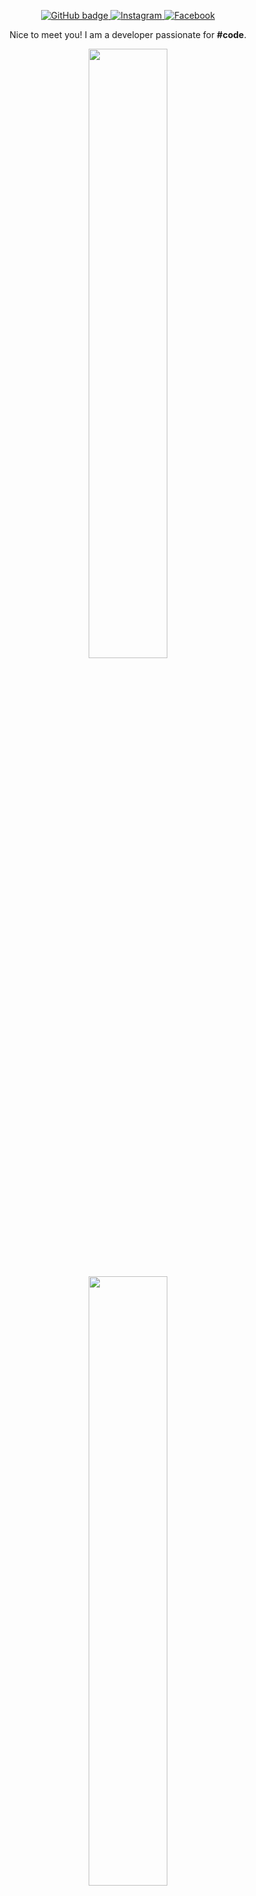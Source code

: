 <p align="center">
  <a href="https://github.com/eiromplays">
    <img src="https://img.shields.io/badge/-Github-000?style=for-the-badge&logo=Github&logoColor=white&link=https://github.com/eiromplays" alt="GitHub badge" />
  </a>
  <a href="https://www.instagram.com/eiromplays">
    <img src="https://img.shields.io/badge/-Instagram-C13584?style=for-the-badge&labelColor=C13584&logo=instagram&logoColor=white&link=https://www.instagram.com/eiromplays/" alt="Instagram" />
  </a>
  <a href="https://www.facebook.com/eiromplays">
    <img src="https://img.shields.io/badge/-Facebook-blue?style=for-the-badge&labelColor=blue&logo=facebook&logoColor=white&link=https://www.facebook.com/eiromplays/" alt="Facebook" />
  </a>
</p>

<p align="center">Nice to meet you! I am a developer passionate for <b>#code</b>.</p>

<p align="center"><img width="50%" src="https://github-readme-stats.vercel.app/api?username=eiromplays&show_icons=true&theme=tokyonight&count_private=true" /></p>
<p align="center"><img width="50%" src="https://github-readme-stats.vercel.app/api/top-langs/?username=eiromplays&theme=tokyonight&layout=compact" /></p>

<p align="center"> 
  Visitor count<br>
  <img src="https://profile-counter.glitch.me/eiromplays/count.svg" />
</p>
